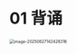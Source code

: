 # 01 背诵

<img src="https://cvp.oss-cn-shanghai.aliyuncs.com/202506271424471.png" alt="image-20250627142428316" style="zoom:50%;" />
